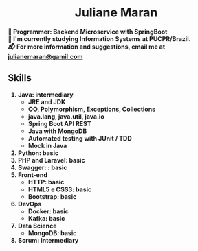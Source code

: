<h1 align="center"><b> Juliane Maran <b></h1>

:office: Programmer: Backend Microservice with SpringBoot   
:school: I'm currently studying Information Systems at PUCPR/Brazil.   
:mailbox_with_mail: For more information and suggestions, email me at julianemaran@gamil.com

  <h2>Skills</h2>

<ol>
  <li>Java: intermediary                
    <ul>                          
      <li>JRE and JDK</li>           
      <li>OO, Polymorphism, Exceptions, Collections</li>  
      <li>java.lang, java.util, java.io</li>
      <li>Spring Boot API REST</li>       
      <li>Java with MongoDB</li>
      <li>Automated testing with JUnit / TDD</li>
      <li>Mock in Java</li>
    </ul>
  </li>
  <li>Python: basic</li>
  <li>PHP and Laravel: basic</li>
  <li>Swagger: : basic</li>
  <li>Front-end 
    <ul>
      <li>HTTP: basic</li>
      <li>HTML5 e CSS3: basic</li>
      <li>Bootstrap: basic</li>
    </ul>
  </li>
  <li>DevOps 
    <ul>
      <li>Docker: basic</li>
      <li>Kafka: basic</li>
    </ul>
  </li> 
  <li>Data Science 
    <ul>
      <li>MongoDB: basic</li>
    </ul>
  </li>
  <li>Scrum: intermediary</li>
</ol>
